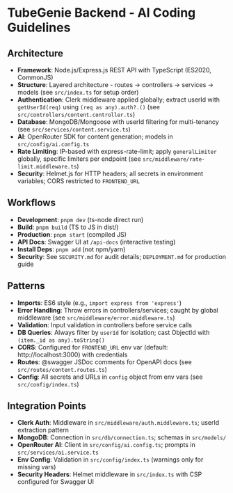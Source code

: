 # TubeGenie Backend - AI Coding Guidelines

## Architecture
- **Framework**: Node.js/Express.js REST API with TypeScript (ES2020, CommonJS)
- **Structure**: Layered architecture - routes → controllers → services → models (see `src/index.ts` for setup order)
- **Authentication**: Clerk middleware applied globally; extract userId with `getUserId(req)` using `(req as any).auth?.()` (see `src/controllers/content.controller.ts`)
- **Database**: MongoDB/Mongoose with userId filtering for multi-tenancy (see `src/services/content.service.ts`)
- **AI**: OpenRouter SDK for content generation; models in `src/config/ai.config.ts`
- **Rate Limiting**: IP-based with express-rate-limit; apply `generalLimiter` globally, specific limiters per endpoint (see `src/middleware/rate-limit.middleware.ts`)
- **Security**: Helmet.js for HTTP headers; all secrets in environment variables; CORS restricted to `FRONTEND_URL`

## Workflows
- **Development**: `pnpm dev` (ts-node direct run)
- **Build**: `pnpm build` (TS to JS in dist/)
- **Production**: `pnpm start` (compiled JS)
- **API Docs**: Swagger UI at `/api-docs` (interactive testing)
- **Install Deps**: `pnpm add` (not npm/yarn)
- **Security**: See `SECURITY.md` for audit details; `DEPLOYMENT.md` for production guide

## Patterns
- **Imports**: ES6 style (e.g., `import express from 'express'`)
- **Error Handling**: Throw errors in controllers/services; caught by global middleware (see `src/middleware/error.middleware.ts`)
- **Validation**: Input validation in controllers before service calls
- **DB Queries**: Always filter by `userId` for isolation; cast ObjectId with `(item._id as any).toString()`
- **CORS**: Configured for `FRONTEND_URL` env var (default: http://localhost:3000) with credentials
- **Routes**: @swagger JSDoc comments for OpenAPI docs (see `src/routes/content.routes.ts`)
- **Config**: All secrets and URLs in `config` object from env vars (see `src/config/index.ts`)

## Integration Points
- **Clerk Auth**: Middleware in `src/middleware/auth.middleware.ts`; userId extraction pattern
- **MongoDB**: Connection in `src/db/connection.ts`; schemas in `src/models/`
- **OpenRouter AI**: Client in `src/config/ai.config.ts`; prompts in `src/services/ai.service.ts`
- **Env Config**: Validation in `src/config/index.ts` (warnings only for missing vars)
- **Security Headers**: Helmet middleware in `src/index.ts` with CSP configured for Swagger UI